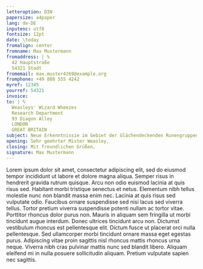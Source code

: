 ```yaml
---
letteroption: DIN
papersize: a4paper
lang: de-DE
inputenc: utf8
fontsize: 12pt
date: \today
fromalign: center
fromname: Max Mustermann
fromaddress: | %
  42 Hauptstraße
  54321 Stadt
fromemail: max.muster4269@example.org
fromphone: +49 888 555 4242
myref: 12345
yourref: 54321
invoice:
to: | %
  Weasleys' Wizard Wheezes 
  Research Department 
  93 Diagon Alley
  LONDON  
  GREAT BRITAIN
subject: Neue Erkenntnissie im Gebiet der Glächendeckenden Runengruppen
opening: Sehr geehrter Mister Weasley,
closing: Mit freundlichen Grüßen,
signature: Max Mustermann
---
```




Lorem ipsum dolor sit amet, consectetur adipiscing elit, sed do eiusmod  tempor incididunt ut labore et dolore magna aliqua. Semper risus in  hendrerit gravida rutrum quisque. Arcu non odio euismod lacinia at quis  risus sed. Habitant morbi tristique senectus et netus. Elementum nibh  tellus molestie nunc non blandit massa enim nec. Lacinia at quis risus  sed vulputate odio. Faucibus ornare suspendisse sed nisi lacus sed  viverra tellus. Tortor pretium viverra suspendisse potenti nullam ac  tortor vitae. Porttitor rhoncus dolor purus non. Mauris in aliquam sem  fringilla ut morbi tincidunt augue interdum. Donec ultrices tincidunt  arcu non. Dictumst vestibulum rhoncus est pellentesque elit. Dictum  fusce ut placerat orci nulla pellentesque. Sed ullamcorper morbi  tincidunt ornare massa eget egestas purus. Adipiscing vitae proin  sagittis nisl rhoncus mattis rhoncus urna neque. Viverra nibh cras  pulvinar mattis nunc sed blandit libero. Aliquam eleifend mi in nulla  posuere sollicitudin aliquam. Pretium vulputate sapien nec sagittis.

